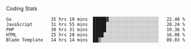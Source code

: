 Coding Stats
<!--START_SECTION:waka-->

```text
Go               35 hrs 19 mins  █████▓░░░░░░░░░░░░░░░░░░░   22.40 %
JavaScript       31 hrs 55 mins  █████░░░░░░░░░░░░░░░░░░░░   20.24 %
PHP              30 hrs 31 mins  █████░░░░░░░░░░░░░░░░░░░░   19.36 %
HTML             25 hrs 20 mins  ████░░░░░░░░░░░░░░░░░░░░░   16.08 %
Blade Template   14 hrs 14 mins  ██▒░░░░░░░░░░░░░░░░░░░░░░   09.03 %
```

<!--END_SECTION:waka-->
